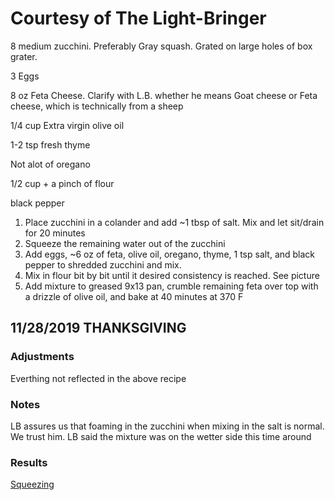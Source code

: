 # Courtesy of The Light-Bringer

8 medium zucchini. Preferably Gray squash. Grated on large holes of box grater.

3 Eggs

8 oz Feta Cheese. Clarify with L.B. whether he means Goat cheese or Feta cheese, which is technically from a sheep

1/4 cup Extra virgin olive oil

1-2 tsp fresh thyme

Not alot of oregano

1/2 cup + a pinch of flour

black pepper

1. Place zucchini in a colander and add ~1 tbsp of salt. Mix and let sit/drain for 20 minutes
2. Squeeze the remaining water out of the zucchini
3. Add eggs, ~6 oz of feta, olive oil, oregano, thyme, 1 tsp salt, and black pepper to shredded zucchini and mix. 
4. Mix in flour bit by bit until it desired consistency is reached. See picture
5. Add mixture to greased 9x13 pan, crumble remaining feta over top with a drizzle of olive oil, and bake at 40 minutes at 370 F
## 11/28/2019 THANKSGIVING
### Adjustments

Everthing not reflected in the above recipe 
### Notes

LB assures us that foaming in the zucchini when mixing in the salt is normal. We trust him.
LB said the mixture was on the wetter side this time around
### Results
[Squeezing](Images/Squeezing.png)


